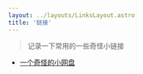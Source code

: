 ```yaml
---
layout: ../layouts/LinksLayout.astro
title: '链接'
---
```


> 记录一下常用的一些奇怪小链接

- [一个奇怪的小网盘](https://mirror.tomys.top)
